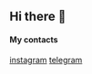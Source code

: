 ## Hi there 👋

#### My contacts
[instagram](https://www.instagram.com/sergey.verbin/)
[telegram](https://t.me/sergey_verbin/)
